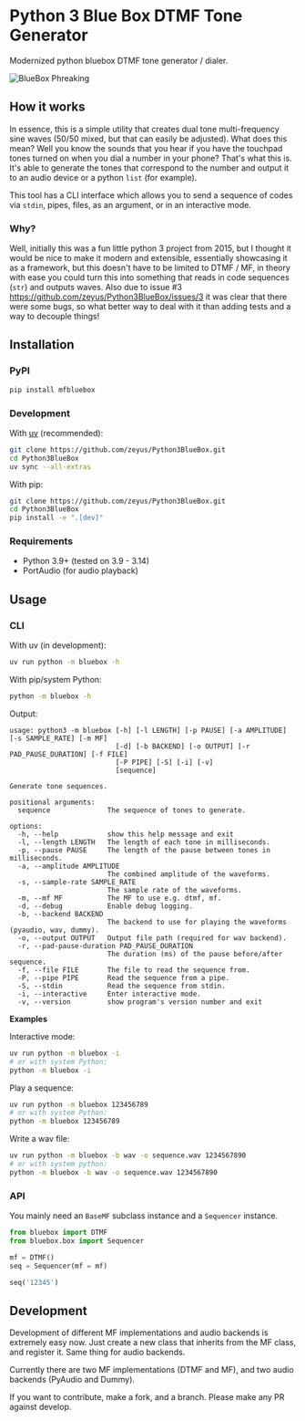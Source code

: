 # Python 3 Blue Box DTMF Tone Generator

Modernized python bluebox DTMF tone generator / dialer.

![BlueBox Phreaking](https://github.com/zeyus/Python3BlueBox/assets/75656/32f0c9c7-6c44-4e6e-ba3e-d10595398dcd)


## How it works

In essence, this is a simple utility that creates dual tone multi-frequency sine waves (50/50 mixed, but that can easily be adjusted). What does this mean? Well you know the sounds that you hear if you have the touchpad tones turned on when you dial a number in your phone? That's what this is. It's able to generate the tones that correspond to the number and output it to an audio device or a python `list` (for example).

This tool has a CLI interface which allows you to send a sequence of codes via `stdin`, pipes, files, as an argument, or in an interactive mode.

### Why?

Well, initially this was a fun little python 3 project from 2015, but I thought it would be nice to make it modern and extensible, essentially showcasing it as a framework, but this doesn't have to be limited to DTMF / MF, in theory with ease you could turn this into something that reads in code sequences (`str`) and outputs waves. Also due to issue #3 https://github.com/zeyus/Python3BlueBox/issues/3 it was clear that there were some bugs, so what better way to deal with it than adding tests and a way to decouple things!


## Installation

### PyPI

```bash
pip install mfbluebox
```

### Development

With [uv](https://github.com/astral-sh/uv) (recommended):

```bash
git clone https://github.com/zeyus/Python3BlueBox.git
cd Python3BlueBox
uv sync --all-extras
```

With pip:

```bash
git clone https://github.com/zeyus/Python3BlueBox.git
cd Python3BlueBox
pip install -e ".[dev]"
```

### Requirements

- Python 3.9+ (tested on 3.9 - 3.14)
- PortAudio (for audio playback)

## Usage

### CLI

With uv (in development):

```bash
uv run python -m bluebox -h
```

With pip/system Python:

```bash
python -m bluebox -h
```

Output:

```
usage: python3 -m bluebox [-h] [-l LENGTH] [-p PAUSE] [-a AMPLITUDE] [-s SAMPLE_RATE] [-m MF]
                          [-d] [-b BACKEND] [-o OUTPUT] [-r PAD_PAUSE_DURATION] [-f FILE]
                          [-P PIPE] [-S] [-i] [-v]
                          [sequence]

Generate tone sequences.

positional arguments:
  sequence              The sequence of tones to generate.

options:
  -h, --help            show this help message and exit
  -l, --length LENGTH   The length of each tone in milliseconds.
  -p, --pause PAUSE     The length of the pause between tones in milliseconds.
  -a, --amplitude AMPLITUDE
                        The combined amplitude of the waveforms.
  -s, --sample-rate SAMPLE_RATE
                        The sample rate of the waveforms.
  -m, --mf MF           The MF to use e.g. dtmf, mf.
  -d, --debug           Enable debug logging.
  -b, --backend BACKEND
                        The backend to use for playing the waveforms (pyaudio, wav, dummy).
  -o, --output OUTPUT   Output file path (required for wav backend).
  -r, --pad-pause-duration PAD_PAUSE_DURATION
                        The duration (ms) of the pause before/after sequence.
  -f, --file FILE       The file to read the sequence from.
  -P, --pipe PIPE       Read the sequence from a pipe.
  -S, --stdin           Read the sequence from stdin.
  -i, --interactive     Enter interactive mode.
  -v, --version         show program's version number and exit
```

**Examples**

Interactive mode:

```bash
uv run python -m bluebox -i
# or with system Python:
python -m bluebox -i
```

Play a sequence:

```bash
uv run python -m bluebox 123456789
# or with system Python:
python -m bluebox 123456789
```

Write a wav file:

```bash
uv run python -m bluebox -b wav -o sequence.wav 1234567890
# or with system python:
python -m bluebox -b wav -o sequence.wav 1234567890
```

### API

You mainly need an `BaseMF` subclass instance and a `Sequencer` instance.

```python
from bluebox import DTMF
from bluebox.box import Sequencer

mf = DTMF()
seq = Sequencer(mf = mf)

seq('12345')
```


## Development

Development of different MF implementations and audio backends is extremely easy now.  Just create a new class that inherits from the MF class, and register it.
Same thing for audio backends.

Currently there are two MF implementations (DTMF and MF), and two audio backends (PyAudio and Dummy).

If you want to contribute, make a fork, and a branch. Please make any PR against develop.


